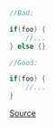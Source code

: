 ```kotlin
//Bad: 

if(foo) {
    //...
} else {}

//Good:

if(foo) {
    //...
}
```

[Source](https://github.com/arturbosch/detekt)